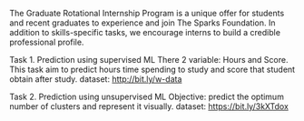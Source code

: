 The Graduate Rotational Internship Program is a unique offer for students and recent graduates to experience and join The Sparks Foundation. 
In addition to skills-specific tasks, we encourage interns to build a credible professional profile.

Task 1.  Prediction using supervised ML
There 2 variable: Hours and Score. This task aim to predict hours time spending to study and score that student obtain after study.
dataset: http://bit.ly/w-data

Task 2. Prediction using unsupervised ML
Objective: predict the optimum number of clusters and represent it visually.
dataset: https://bit.ly/3kXTdox
